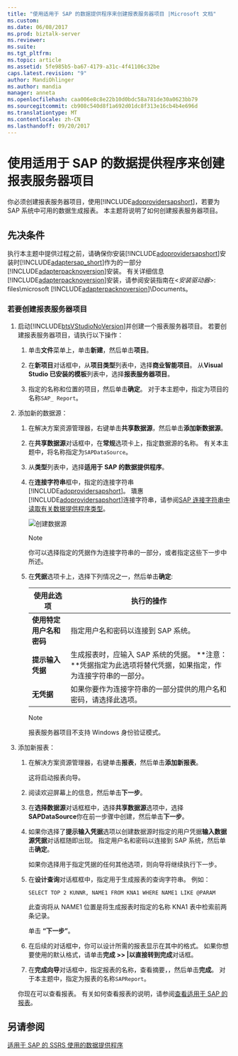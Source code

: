```yaml
---
title: "使用适用于 SAP 的数据提供程序来创建报表服务器项目 |Microsoft 文档"
ms.custom: 
ms.date: 06/08/2017
ms.prod: biztalk-server
ms.reviewer: 
ms.suite: 
ms.tgt_pltfrm: 
ms.topic: article
ms.assetid: 5fe985b5-ba67-4179-a31c-4f41106c32be
caps.latest.revision: "9"
author: MandiOhlinger
ms.author: mandia
manager: anneta
ms.openlocfilehash: caa006e8c8e22b10d0bdc58a781de30a0623bb79
ms.sourcegitcommit: cb908c540d8f1a692d01dc8f313e16cb4b4e696d
ms.translationtype: MT
ms.contentlocale: zh-CN
ms.lasthandoff: 09/20/2017
---
```

# <a name="use-the-data-provider-for-sap-to-create-a-report-server-project"></a>使用适用于 SAP 的数据提供程序来创建报表服务器项目
你必须创建报表服务器项目，使用[!INCLUDE[adoprovidersapshort](../../includes/adoprovidersapshort-md.md)]，若要为 SAP 系统中可用的数据生成报表。 本主题将说明了如何创建报表服务器项目。  
  
## <a name="prerequisites"></a>先决条件  
 执行本主题中提供过程之前，请确保你安装[!INCLUDE[adoprovidersapshort](../../includes/adoprovidersapshort-md.md)]安装时[!INCLUDE[adaptersap_short](../../includes/adaptersap-short-md.md)]作为的一部分[!INCLUDE[adapterpacknoversion](../../includes/adapterpacknoversion-md.md)]安装。 有关详细信息[!INCLUDE[adapterpacknoversion](../../includes/adapterpacknoversion-md.md)]安装，请参阅安装指南在\<*安装驱动器*>: files\microsoft [!INCLUDE[adapterpacknoversion](../../includes/adapterpacknoversion-md.md)]\Documents。  
  
### <a name="to-create-a-report-server-project"></a>若要创建报表服务器项目  
  
1.  启动[!INCLUDE[btsVStudioNoVersion](../../includes/btsvstudionoversion-md.md)]并创建一个报表服务器项目。 若要创建报表服务器项目，请执行以下操作：  
  
    1.  单击**文件**菜单上，单击**新建**，然后单击**项目**。  
  
    2.  在**新项目**对话框中，从**项目类型**列表中，选择**商业智能项目**。 从**Visual Studio 已安装的模板**列表中，选择**报表服务器项目**。  
  
    3.  指定的名称和位置的项目，然后单击**确定**。 对于本主题中，指定为项目的名称`SAP_ Report`。  
  
2.  添加新的数据源：  
  
    1.  在解决方案资源管理器，右键单击**共享数据源**，然后单击**添加新数据源**。  
  
    2.  在**共享数据源**对话框中，在**常规**选项卡上，指定数据源的名称。 有关本主题中，将名称指定为`SAPDataSource`。  
  
    3.  从**类型**列表中，选择**适用于 SAP 的数据提供程序**。  
  
    4.  在**连接字符串**框中，指定的连接字符串[!INCLUDE[adoprovidersapshort](../../includes/adoprovidersapshort-md.md)]。 璝惠[!INCLUDE[adoprovidersapshort](../../includes/adoprovidersapshort-md.md)]连接字符串，请参阅[SAP 连接字符串中读取有关数据提供程序类型](../../adapters-and-accelerators/adapter-sap/read-about-data-provider-types-for-the-sap-connection-string.md)。  
  
         ![创建数据源](../../adapters-and-accelerators/adapter-sap/media/8494c1a5-5e68-4178-a005-a6ea56d97ad7.gif "8494c1a5-5e68-4178-a005-a6ea56d97ad7")  
  
        > [!NOTE]
        >  你可以选择指定的凭据作为连接字符串的一部分，或者指定这些下一步中所述。  
  
    5.  在**凭据**选项卡上，选择下列情况之一，然后单击**确定**:  
  
        |使用此选项|执行的操作|  
        |--------------|----------------|  
        |**使用特定用户名和密码**|指定用户名和密码以连接到 SAP 系统。|  
        |**提示输入凭据**|生成报表时，应输入 SAP 系统的凭据。 **注意：**凭据指定为此选项将替代凭据，如果指定，作为连接字符串的一部分。|  
        |**无凭据**|如果你要作为连接字符串的一部分提供的用户名和密码，请选择此选项。|  
  
        > [!NOTE]
        >  报表服务器项目不支持 Windows 身份验证模式。  
  
3.  添加新报表：  
  
    1.  在解决方案资源管理器，右键单击**报表**，然后单击**添加新报表**。  
  
         这将启动报表向导。  
  
    2.  阅读欢迎屏幕上的信息，然后单击**下一步**。  
  
    3.  在**选择数据源**对话框框中，选择**共享数据源**选项中，选择**SAPDataSource**你在前一步骤中创建，然后单击**下一步**。  
  
    4.  如果你选择了**提示输入凭据**选项以创建数据源时指定的用户凭据**输入数据源凭据**对话框随即出现。 指定用户名和密码以连接到 SAP 系统，然后单击**确定**。  
  
         如果你选择用于指定凭据的任何其他选项，则向导将继续执行下一步。  
  
    5.  在**设计查询**对话框框中，指定用于生成报表的查询字符串。 例如：  
  
        ```  
        SELECT TOP 2 KUNNR, NAME1 FROM KNA1 WHERE NAME1 LIKE @PARAM  
        ```  
  
         此查询将从 NAME1 位置是将生成报表时指定的名称 KNA1 表中检索前两条记录。  
  
         单击 **“下一步”**。  
  
    6.  在后续的对话框中，你可以设计所需的报表显示在其中的格式。 如果你想要使用的默认格式，请单击**完成 >> &#124;**以直接转到**完成**对话框。  
  
    7.  在**完成向导**对话框中，指定报表的名称，查看摘要，，然后单击**完成**。 对于本主题中，指定为报表的名称`SAPReport`。  
  
     你现在可以查看报表。 有关如何查看报表的说明，请参阅[查看适用于 SAP 的报表](../../adapters-and-accelerators/adapter-sap/view-the-reports-for-sap.md)。  
  
## <a name="see-also"></a>另请参阅  
 [适用于 SAP 的 SSRS 使用的数据提供程序](../../adapters-and-accelerators/adapter-sap/use-the-data-provider-for-sap-with-ssrs.md)